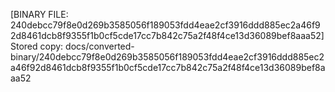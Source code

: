 [BINARY FILE: 240debcc79f8e0d269b3585056f189053fdd4eae2cf3916ddd885ec2a46f92d8461dcb8f9355f1b0cf5cde17cc7b842c75a2f48f4ce13d36089bef8aaa52]
Stored copy: docs/converted-binary/240debcc79f8e0d269b3585056f189053fdd4eae2cf3916ddd885ec2a46f92d8461dcb8f9355f1b0cf5cde17cc7b842c75a2f48f4ce13d36089bef8aaa52
